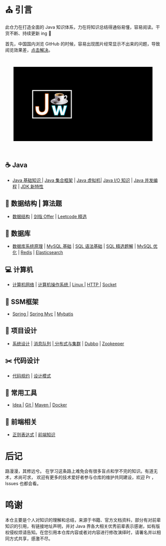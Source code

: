 # :church: 引言

此仓力在打造全面的 Java 知识体系，力在将知识总结得通俗易懂，容易阅读。干货不断、持续更新 ing  :hugs: 

首先，中国国内浏览 GitHub 的时候，容易出现图片经常显示不出来的问题，导致阅览效果差，[点击解决](https://github.com/Code-Jackwen/ZJW-Summary/blob/main/notes-md/Git/Git%20Hub%20%E5%9B%BE%E7%89%87%E6%98%BE%E7%A4%BA%E4%B8%8D%E5%87%BA%E6%9D%A5%E7%9A%84%E9%97%AE%E9%A2%98%E8%A7%A3%E5%86%B3.md)。

<br>

<div>
<p align="center">
    <a href="https://github.com/Code-Jackwen" target="_blank" rel="noopener noreferrer">
        <img src="https://github.com/Code-Jackwen/OtherPictures/blob/main/pic/5.jpg" alt="logo" width="450px" />
    </a>
</p>
</div>

<br>

## :coffee:  Java	

- [Java 基础知识 ]()| [Java 集合框架]() | [Java 虚拟机]()| [Java I/O  知识]() | [Java 并发编程]() | [JDK 新特性]()



## 📝  数据结构 | 算法题

- [数据结构]() | [剑指 Offer]() | [Leetcode 精选]() 



## :date:  数据库 

- [数据库系统原理]() | [ MySQL 基础]() | [SQL 语法基础]() | [SQL 精选题解]() | [MySQL 优化]() | [Redis]() | [Elasticsearch]()



## :computer:  ​计算机

- [计算机网络](https://github.com/Jack-wen-Java/ZJW-Summary/blob/main/notes-md/Computer/%E6%88%91%E8%AE%A1%E7%AE%97%E6%9C%BA%E7%BD%91%E7%BB%9C%20-%20%E4%BC%A0%E8%BE%93%E5%B1%82.md) | [计算机操作系统 ]()| [Linux ]()| [HTTP ]() | [Socket ]()



## :european_castle:  SSM框架  

- [Spring ]()| [Spring Mvc]() | [Mybatis]()



## :straight_ruler:  项目设计   

- [系统设计]() | [消息队列]() |[ 分布式与集群]() | [Dubbo]() | [Zookeeper ]()



## :scissors:  代码设计

- [代码规约]() | [设计模式]()



## :wrench:  常用工具 

- [Idea ]()| [Git ]()| [Maven ]()| [Docker]()



## :strawberry:  ​前端相关

- [正则表达式]() | [前端知识]()



# 后记

路漫漫，其修远兮。 在学习这条路上难免会有很多盲点和学不完的知识。有道无术，术尚可求， 欢迎有更多的技术爱好者参与仓库的维护共同建设，欢迎 Pr ，Issues 也都会看。



# 鸣谢

本仓主要是个人对知识的理解和总结，来源于书籍、官方文档资料，部分有对前辈知识的引用，有链接地址声明，并对 Java 界各大相关优秀前辈表示感谢，如有版权侵权烦请告知。在您引用本仓库内容或者对内容进行修改演绎时，请署名并以相同方式共享，感激不尽。


